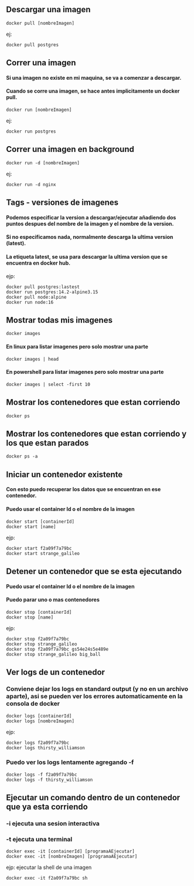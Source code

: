 ## Descargar una imagen

```
docker pull [nombreImagen]
```
ej:
```
docker pull postgres
```


## Correr una imagen

#### Si una imagen no existe en mi maquina, se va a comenzar a descargar.

#### Cuando se corre una imagen, se hace antes implicitamente un docker pull.

```
docker run [nombreImagen]
```
ej:
```
docker run postgres
```
## Correr una imagen en background


```
docker run -d [nombreImagen]
```
ej:
```
docker run -d nginx
```
## Tags - versiones de imagenes
#### Podemos especificar la version a descargar/ejecutar añadiendo dos puntos despues del nombre de la imagen y el nombre de la version.
#### Si no especificamos nada, normalmente descarga la ultima version (latest).
#### La etiqueta latest, se usa para descargar la ultima version que se encuentra en docker hub.

ejp:
```
docker pull postgres:lastest
docker run postgres:14.2-alpine3.15
docker pull node:alpine
docker run node:16
```
## Mostrar todas mis imagenes

```
docker images
```
#### En linux para listar imagenes pero solo mostrar una parte
```
docker images | head
```
#### En powershell para listar imagenes pero solo mostrar una parte
```
docker images | select -first 10
```

## Mostrar los contenedores que estan corriendo
```
docker ps
```
## Mostrar los contenedores que estan corriendo y los que estan parados
```
docker ps -a
```

## Iniciar un contenedor existente
#### Con esto puedo recuperar los datos que se encuentran en ese contenedor.
#### Puedo usar el container Id o el nombre de la imagen

```
docker start [containerId]
docker start [name]
```
ejp:
```
docker start f2a09f7a79bc
docker start strange_galileo
```

## Detener un contenedor que se esta ejecutando
#### Puedo usar el container Id o el nombre de la imagen
#### Puedo parar uno o mas contenedores

```
docker stop [containerId]
docker stop [name]
```
ejp:
```
docker stop f2a09f7a79bc
docker stop strange_galileo
docker stop f2a09f7a79bc gs54e24s5e489e
docker stop strange_galileo big_ball
```
## Ver logs de un contenedor
### Conviene dejar los logs en standard output (y no en un archivo aparte), asi se pueden ver los errores automaticamente en la consola de docker
```
docker logs [containerId]
docker logs [nombreImagen]
```
ejp:
```
docker logs f2a09f7a79bc
docker logs thirsty_williamson
```
### Puedo ver los logs lentamente agregando -f
```
docker logs -f f2a09f7a79bc
docker logs -f thirsty_williamson
```

## Ejecutar un comando dentro de un contenedor que ya esta corriendo
### -i ejecuta una sesion interactiva
### -t ejecuta una terminal
```
docker exec -it [containerId] [programaAEjecutar]
docker exec -it [nombreImagen] [programaAEjecutar]
```
ejp: ejecutar la shell de una imagen
```
docker exec -it f2a09f7a79bc sh
```

